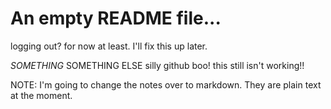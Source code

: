 An empty README file...
=======================
logging out?
for now at least.  I'll fix this up later.

*SOMETHING*
SOMETHING ELSE
silly github
boo! this still isn't working!!

NOTE: I'm going to change the notes over to markdown. They are plain text at the moment.
